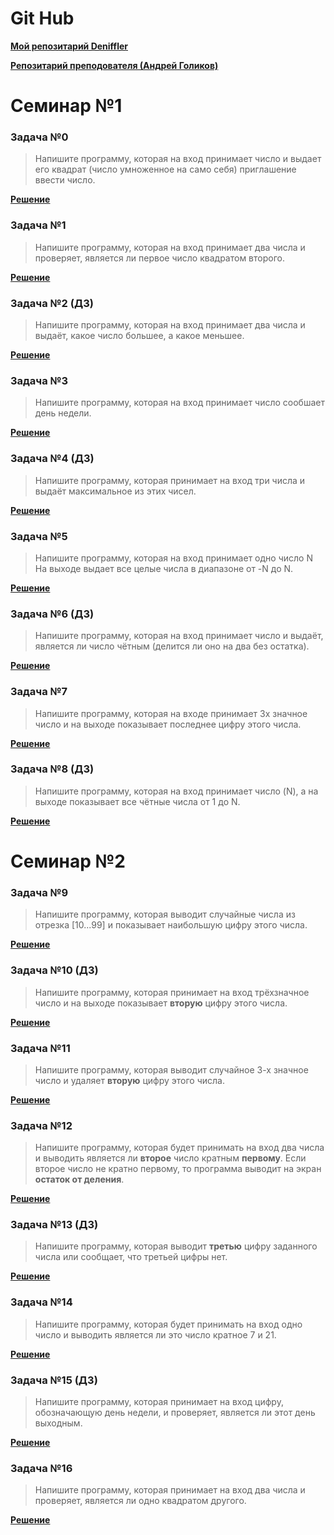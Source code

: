 # Git Hub #

[**Мой репозитарий Deniffler**](https://github.com/Deniffler/G3841)

[**Репозитарий преподователя (Андрей Голиков)**](https://github.com/Golikov-Andrey/G3841)


# Семинар №1 #
### Задача №0 ###
> Напишите программу, которая на вход принимает число и выдает его квадрат (число умноженное на само себя) приглашение ввести число.

[**Решение**](https://github.com/Deniffler/G3841/tree/main/Sem1Task0)
### Задача №1 ###
> Напишите программу, которая на вход принимает два числа и проверяет, является ли первое число квадратом второго.

[**Решение**](https://github.com/Deniffler/G3841/tree/main/Sem1Task1)
### Задача №2 (ДЗ) ###
> Напишите программу, которая на вход принимает два числа и выдаёт, какое число большее, а какое меньшее.

[**Решение**](https://github.com/Deniffler/G3841/tree/main/Sem1Task2)
### Задача №3 ###
> Напишите программу, которая на вход принимает число сообшает день недели.

[**Решение**](https://github.com/Deniffler/G3841/tree/main/Sem1Task3)
### Задача №4 (ДЗ) ###
> Напишите программу, которая принимает на вход три числа и выдаёт максимальное из этих чисел.

[**Решение**](https://github.com/Deniffler/G3841/tree/main/Sem1Task4)
### Задача №5 ###
> Напишите программу, которая на вход принимает одно число N На выходе выдает все целые числа в диапазоне от -N до N.

[**Решение**](https://github.com/Deniffler/G3841/tree/main/Sem1Task5)
### Задача №6 (ДЗ) ###
> Напишите программу, которая на вход принимает число и выдаёт, является ли число чётным (делится ли оно на два без остатка).

[**Решение**](https://github.com/Deniffler/G3841/tree/main/Sem1Task6)
### Задача №7 ###
> Напишите программу, которая на входе принимает 3х значное число и на выходе показывает последнее цифру этого числа.

[**Решение**](https://github.com/Deniffler/G3841/tree/main/Sem1Task7)
### Задача №8 (ДЗ) ###
> Напишите программу, которая на вход принимает число (N), а на выходе показывает все чётные числа от 1 до N.

[**Решение**](https://github.com/Deniffler/G3841/tree/main/Sem1Task8)

# Семинар №2 #
### Задача №9 ###
> Напишите программу, которая выводит случайные числа из отрезка [10...99] и показывает наибольшую цифру этого числа.

[**Решение**](https://github.com/Deniffler/G3841/tree/main/Sem2Task9)
### Задача №10 (ДЗ) ###
> Напишите программу, которая принимает на вход трёхзначное число и на выходе показывает **вторую** цифру этого числа.

[**Решение**](https://github.com/Deniffler/G3841/tree/main/Sem2Task10)
### Задача №11 ###
> Напишите программу, которая выводит случайное 3-х значное число и удаляет **вторую** цифру этого числа. 

[**Решение**](https://github.com/Deniffler/G3841/tree/main/Sem2Task11)
### Задача №12 ###
> Напишите программу, которая будет принимать на вход два числа и выводить является ли **второе** число кратным **первому**. Если второе число не кратно первому, то программа выводит на экран **остаток от деления**.

[**Решение**](https://github.com/Deniffler/G3841/tree/main/Sem2Task12)
### Задача №13 (ДЗ) ###
> Напишите программу, которая выводит **третью** цифру заданного числа или сообщает, что третьей цифры нет. 

[**Решение**](https://github.com/Deniffler/G3841/tree/main/Sem2Task13)
### Задача №14 ###
> Напишите программу, которая будет принимать на вход одно число и выводить является ли это число кратное 7 и 21.

[**Решение**](https://github.com/Deniffler/G3841/tree/main/Sem2Task14)
### Задача №15 (ДЗ) ###
> Напишите программу, которая принимает на вход цифру, обозначающую день недели, и проверяет, является ли этот день выходным.

[**Решение**](https://github.com/Deniffler/G3841/tree/main/Sem2Task15)
### Задача №16 ###
> Напишите программу, которая принимает на вход два числа и проверяет, является ли одно квадратом другого. 

[**Решение**](https://github.com/Deniffler/G3841/tree/main/Sem2Task16)